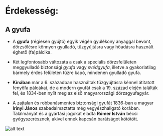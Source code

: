 # Érdekesség:

## A gyufa

- A **gyufa** (régiesen gyújtó) egyik végén gyúlékony anyaggal bevont, dörzsölésre könnyen gyulladó, tűzgyújtásra vagy hőadásra használt éghető (fa)pálcika.

- Két legfontosabb változata a csak a speciális dörzsfelületen meggyulladó biztonsági _gyufa_ vagy _svédgyufa_, illetve a gyakorlatilag bármely érdes felületen tűzre kapó, mindenen gyulladó gyufa.

* **Kínában** már a 6. században használtak tűzgyújtásra kénnel átitatott fenyőfa pálcákat, de a modern gyufát csak a 19. század elején találták fel, és 1834-ben nyílt meg az első magyarországi dörzsgyufagyár.

* A zajtalan és robbanásmentes biztonsági gyufát 1836-ban a magyar **Irinyi János** szabadalmaztatta még vegyészhallgató korában. Találmányát és a gyártási jogokat eladta **Rómer István** bécsi gyógyszerésznek, akivel ennek kapcsán barátságot kötötött.

![alt text](https://upload.wikimedia.org/wikipedia/commons/a/a3/Streichholz.JPG "Gyufa")

